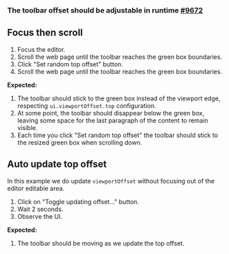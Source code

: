 ### The toolbar offset should be adjustable in runtime [#9672](https://github.com/ckeditor/ckeditor5/issues/9672)

## Focus then scroll

1. Focus the editor.
2. Scroll the web page until the toolbar reaches the green box boundaries.
3. Click "Set random top offset" button.
4. Scroll the web page until the toolbar reaches the green box boundaries.

**Expected:**

1. The toolbar should stick to the green box instead of the viewport edge, respecting `ui.viewportOffset.top` configuration.
2. At some point, the toolbar should disappear below the green box, leaving some space for the last paragraph of the content to remain visible.
3. Each time you click "Set random top offset" the toolbar should stick to the resized green box when scrolling down.

## Auto update top offset

In this example we do update `viewportOffset` without focusing out of the editor editable area.

1. Click on "Toggle updating offset..." button.
2. Wait 2 seconds.
3. Observe the UI.

**Expected:**

1. The toolbar should be moving as we update the top offset.
